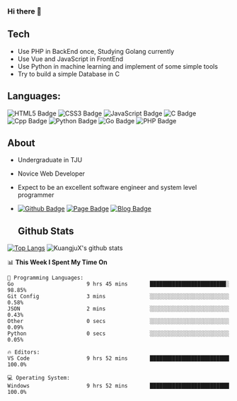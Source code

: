 ### Hi there 👋

<!--
**KuangjuX/KuangjuX** is a ✨ _special_ ✨ repository because its `README.md` (this file) appears on your GitHub profile.
-->

## Tech

- Use PHP in BackEnd once, Studying Golang currently
- Use Vue and JavaScript in FrontEnd
- Use Python in machine learning and implement of some simple tools
- Try to build a simple Database in C

## Languages:

![HTML5 Badge][HTML5-Badge]
![CSS3 Badge][CSS3-Badge]
![JavaScript Badge][JavaScript-Badge]
![C Badge][C-Badge]
![Cpp Badge][Cpp-Badge]
![Python Badge][Python-Badge]
![Go Badge][Go-Badge]
![PHP Badge][PHP-Badge]



## About

- Undergraduate in TJU 

- Novice Web Developer 

- Expect to be an excellent software engineer and system level programmer

- [![Github Badge][Github-Badge]][Github-Link] [![Page Badge][Page-Badge]][Page-Link] [![Blog Badge][Blog-Badge]][Blog-Link]

    ## Github Stats




[![Top Langs](https://github-readme-stats.vercel.app/api/top-langs/?username=KuangjuX&langs_count=100&layout=compact&count_private=true&hide=html,css,assembly,perl,cmake&show_icons=true&title_color=41b883&icon_color=41b883&text_color=273849&bg_color=fffefe)](https://github.com/anuraghazra/github-readme-stats)
![KuangjuX's github stats](https://github-readme-stats.vercel.app/api?username=KuangjuX&show_icons=true&title_color=41b883&icon_color=41b883&text_color=273849&bg_color=fffefe&count_private=true) 
<!--START_SECTION:waka-->
📊 **This Week I Spent My Time On** 

```text
💬 Programming Languages: 
Go                       9 hrs 45 mins       ████████████████████████░   98.85% 
Git Config               3 mins              ░░░░░░░░░░░░░░░░░░░░░░░░░   0.58% 
JSON                     2 mins              ░░░░░░░░░░░░░░░░░░░░░░░░░   0.43% 
Other                    0 secs              ░░░░░░░░░░░░░░░░░░░░░░░░░   0.09% 
Python                   0 secs              ░░░░░░░░░░░░░░░░░░░░░░░░░   0.05%

🔥 Editors: 
VS Code                  9 hrs 52 mins       █████████████████████████   100.0%

💻 Operating System: 
Windows                  9 hrs 52 mins       █████████████████████████   100.0%

```


<!--END_SECTION:waka-->


<!-- #region Links -->

[Page-Link]: http://mainsite.kuangjux.top/ "Page Link"

[GitHub-Link]: https://github.com/KuangjuX "GitHub Link"
[Blog-Link]:https://kaungju.world "Blog Link"

<!-- #endregion Links -->

<!-- #region Site Badges -->

[GitHub-Badge]: https://img.shields.io/badge/-Github-%23000000 "GitHub Badge"
[Page-Badge]:https://img.shields.io/badge/-Page-%23FFD54F "Page Badge"
[Blog-Badge]:https://img.shields.io/badge/-Blog-%2369F0AE "Blog Badge"

<!-- #endregion Site Badges -->

<!-- #region Tool Badges -->

[HTML5-Badge]: https://img.shields.io/badge/Language-HTML5-orange "HTML5 Badge"

[CSS3-Badge]: https://img.shields.io/badge/Language-CSS3-blue "CSS3 Badge"

[JavaScript-Badge]: https://img.shields.io/badge/Language-JavaScript-%23FFB74D "JavaScript Badge"

[C-Badge]: https://img.shields.io/badge/Language-C-%2378909C "C Badge "
[Cpp-Badge]: https://img.shields.io/badge/Language-C%2B%2B-%23EC407A "Cpp Badge"
[Python-Badge]:https://img.shields.io/badge/Language-Python-%232962FF "Python Badge"
[Go-Badge]:https://img.shields.io/badge/Language-Go-%2342A5F5 "Go Badge"
[PHP-Badge]:https://img.shields.io/badge/Language-PHP-%235E35B1 "PHP Badge"

<!-- #endregion Tool Badges -->

[ReadmeStats-Image]: https://github-readme-stats.vercel.app/api?username=garfield550&show_icons=true&bg_color=ffffff "GitHub Readme Stats"
